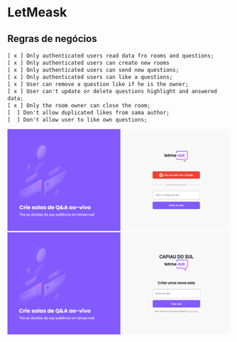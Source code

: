 # LetMeask

## Regras de negócios
    [ x ] Only authenticated users read data fro rooms and questions;
    [ x ] Only authenticated users can create new rooms
    [ x ] Only authenticated users can send new questions;
    [ x ] Only authenticated users can like a questions;
    [ x ] User can remove a question like if he is the owner;
    [ x ] User can't update or delete questions highlight and answered data;
    [ x ] Only the room owner can close the room;
    [  ] Don't allow duplicated likes from sama author;
    [  ] Don't allow user to like own questions;

<p align="center">
  <img src="./src/assets/images/img-01.png" width="800" title="Autentique ou entre em uma sala existente!">
  <img src="./src/assets/images/img-02.png" width="800" alt="Crie uma nova Sala">
</p>
